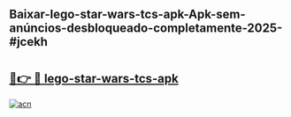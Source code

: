 ## Baixar-lego-star-wars-tcs-apk-Apk-sem-anúncios-desbloqueado-completamente-2025-#jcekh

# <h2><a href="https://ainizakaria.my?title=lego-star-wars-tcs-apk&ref=20M">🔗👉 🔴 lego-star-wars-tcs-apk</a></h2>

[![acn](https://github.com/user-attachments/assets/0f9c940e-d8b0-45ae-aac7-cd30a18b3e1c)](https://ainizakaria.my?title=lego-star-wars-tcs-apk&ref=20M)


